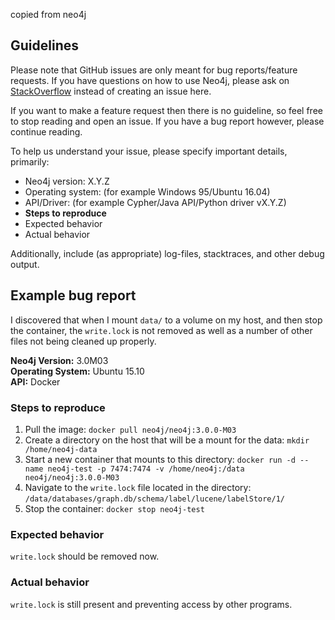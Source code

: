 copied from neo4j

## Guidelines

Please note that GitHub issues are only meant for bug reports/feature requests.  If you have questions on how to use Neo4j, please ask on [StackOverflow](http://stackoverflow.com/questions/tagged/neo4j) instead of creating an issue here.

If you want to make a feature request then there is no guideline, so feel free to stop reading and open an issue. If you have a bug report however, please continue reading.

To help us understand your issue, please specify important details, primarily:

- Neo4j version: X.Y.Z
- Operating system: (for example Windows 95/Ubuntu 16.04)
- API/Driver: (for example Cypher/Java API/Python driver vX.Y.Z)
- **Steps to reproduce**
- Expected behavior
- Actual behavior

Additionally, include (as appropriate) log-files, stacktraces, and other debug output.

## Example bug report

I discovered that when I mount `data/` to a volume on my host, and then stop the container, the `write.lock` is not removed as well as a number of other files not being cleaned up properly.

**Neo4j Version:** 3.0M03  
**Operating System:** Ubuntu 15.10  
**API:** Docker

### Steps to reproduce
1. Pull the image: `docker pull neo4j/neo4j:3.0.0-M03`
2. Create a directory on the host that will be a mount for the data: `mkdir /home/neo4j-data`
3. Start a new container that mounts to this directory: `docker run -d --name neo4j-test -p 7474:7474 -v /home/neo4j:/data neo4j/neo4j:3.0.0-M03`
4. Navigate to the `write.lock` file located in the directory: `/data/databases/graph.db/schema/label/lucene/labelStore/1/`
5. Stop the container: `docker stop neo4j-test`

### Expected behavior
`write.lock` should be removed now.

### Actual behavior
`write.lock` is still present and preventing access by other programs.
